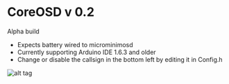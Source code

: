 # CoreOSD v 0.2

Alpha build

* Expects battery wired to microminimosd
* Currently supporting Arduino IDE 1.6.3 and older
* Change or disable the callsign in the bottom left by editing it in Config.h

![alt tag](https://github.com/slacker87/CoreOSD/blob/master/microminimosd_howto.png)
